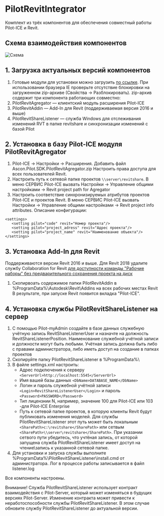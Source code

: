 # PilotRevitIntegrator
Комплект из трёх компонентов для обеспечения совместный работы Pilot-ICE и Revit.

## Схема взаимодействия компонентов
![Схема](https://github.com/PilotTeam/PilotRevitIntegrator/blob/master/scheme.png)
## 1. Загрузка актуальных версий компонентов
1. Готовые модули для установки можно загрузить [по ссылке](https://github.com/PilotTeam/PilotRevitIntegrator/releases/).
При использовании браузера IE проверьте отсутствие блокировки на загруженном zip-архиве (Свойства → Разблокировать). zip-архив содержит три компонента работающих совместно:
1. PilotRevitAgregator — клиентский модуль расширения Pilot-ICE
1. PilotRevitAddin — Add-In для Revit (поддерживаемая версия 2016 и выше)
1. PilotRevitShareListener — служба Windows для отслеживания изменений RVT в папке revitshare и синхронизации изменений с базой Pilot
## 2. Установка в базу Pilot-ICE модуля PilotRevitAgregator
1. Pilot-ICE → Настройки → Расширения. Добавить файл Ascon.Pilot.SDK.PilotRevitAgregator.zip Настроить права доступа для всех пользователей Revit.
1. Настроить путь к сетевой папке проектов `\\server\revitshare`. В меню СЕРВИС Pilot-ICE вызвать Настройки → Управление общими настройками → Revit project path for Agregator
1. Настроить соответствие синхронизируемых атрибутов проектов Pilot-ICE и проектов Revit. В меню СЕРВИС Pilot-ICE вызвать Настройки → Управление общими настройками → Revit project info attributes. Описание конфигурации:
```
<settings>
   <setting pilot="code" revit="Номер проекта"/>
   <setting pilot="project_adress" revit="Адрес проекта"/>
   <setting pilot="project_name" revit="Наименование объекта"/>
</settings>
```
## 3. Установка Add-In для Revit
Поддерживаются версии Revit 2016 и выше. Для Revit 2018 удалите службу Collaboration for Revit [для доступности команды "Рабочие наборы" без предварительного сохранения проекта на диск](https://knowledge.autodesk.com/ru/support/revit-products/learn-explore/caas/CloudHelp/cloudhelp/2018/RUS/Revit-Collaborate/files/GUID-61C821EE-970C-46CC-B3BF-D03BE88E4288-htm.html) 
1. Скопирвоать содержимое папки PilotRevitAddin в %ProgramData%\Autodesk\Revit\Addins на всех рабочих местах Revit
В результате, при запуске Revit появится вкладка "Pilot-ICE".
## 4. Установка службы PilotRevitShareListener на сервер
1. С помощью Pilot-myAdmin создайте в базе данных служебную учётную запись RevitShareListenerUser и назначте на должность RevitShareListenerPosition. Наименование служебной учётной записи и должности могут быть любыми. Учётная запись должна быть либо с правами администратора, либо иметь доступ на создание в папках проектов 
1. Скопируйте папку PilotRevitShareListener в %ProgramData%\
1. В файле settings.xml настроить:
   * Адрес подключения к серверу `<ServerUrl>http://localhost:5545</ServerUrl>`
   * Имя вашей базы данных `<DbName>DATABASE_NAME</DbName>`
   * Логин и пароль служебной учётной записи `<Login>RevitShareListenerUser</Login>` и пароль `<Password>PASSWORD</Password>`
   * Тип лицензнии <LicenseType>N</LicenseType>, например, значение 100 для Pilot-ICE или 103 -для Pilot-ICE Enterprise
   * Путь к сетевой папке проектов, в которую клиенты Revit будут публиковать изменения моделей. Для службы PilotRevitShareListener этот путь может быть локальным `<SharePath>c:\revitshare</SharePath>` или сетвым  `<SharePath>\\server\revitshare</SharePath>`. При указании сетвого пути убедитесь, что учтёная запись, от которой запущена служба PilotRevitShareListener имеет доступ на чтение\запись к указанной сетевой папке.
1. Для установки и запуска службы выполните %ProgramData%\PilotRevitShareListener\install.cmd от администратора. Лог в процессе работы записывается в файл listener.log

Все компоненты настроены.

Внимание! Служба PilotRevitShareListener использует контракт взаимодействия с Pilot-Server, который может изменяться в будущих версиях Pilot-Server. Изменение контракта может привести к неработоспособности службы PilotRevitShareListener. В этом случае обновите службу PilotRevitShareListener до актуальной версии.   

